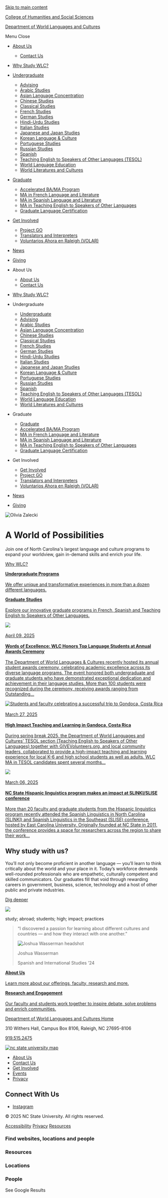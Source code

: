 [Skip to main content](#main-content)

[College of Humanities and Social Sciences](https://chass.ncsu.edu/)

[Department of World Languages and Cultures](https://wlc.chass.ncsu.edu)

Menu Close

- [About Us](https://wlc.chass.ncsu.edu/about/)
  
  - [Contact Us](https://wlc.chass.ncsu.edu/about/contact-us/)
- [Why Study WLC?](https://wlc.chass.ncsu.edu/why-wlc/)
- [Undergraduate](https://wlc.chass.ncsu.edu/undergraduate/)
  
  - [Advising](https://wlc.chass.ncsu.edu/undergraduate/advising/)
  - [Arabic Studies](https://wlc.chass.ncsu.edu/undergraduate/arabic/)
  - [Asian Language Concentration](https://wlc.chass.ncsu.edu/undergraduate/asian-language-concentration/)
  - [Chinese Studies](https://wlc.chass.ncsu.edu/undergraduate/chinese/)
  - [Classical Studies](https://wlc.chass.ncsu.edu/undergraduate/classics/)
  - [French Studies](https://wlc.chass.ncsu.edu/undergraduate/french/)
  - [German Studies](https://wlc.chass.ncsu.edu/undergraduate/german/)
  - [Hindi-Urdu Studies](https://wlc.chass.ncsu.edu/undergraduate/hindi-urdu/)
  - [Italian Studies](https://wlc.chass.ncsu.edu/undergraduate/italian/)
  - [Japanese and Japan Studies](https://wlc.chass.ncsu.edu/undergraduate/japanese/)
  - [Korean Language &amp; Culture](https://wlc.chass.ncsu.edu/korean-language-culture/)
  - [Portuguese Studies](https://wlc.chass.ncsu.edu/undergraduate/portuguese/)
  - [Russian Studies](https://wlc.chass.ncsu.edu/undergraduate/russian/)
  - [Spanish](https://wlc.chass.ncsu.edu/undergraduate/spanish/)
  - [Teaching English to Speakers of Other Languages (TESOL)](https://wlc.chass.ncsu.edu/undergraduate/tesol/)
  - [World Language Education](https://wlc.chass.ncsu.edu/undergraduate/foreign-language-education/)
  - [World Literatures and Cultures](https://wlc.chass.ncsu.edu/undergraduate/world-literatures-and-cultures/)
- [Graduate](https://wlc.chass.ncsu.edu/graduate/)
  
  - [Accelerated BA/MA Program](https://wlc.chass.ncsu.edu/graduate/accelerated-ba-ma/)
  - [MA in French Language and Literature](https://wlc.chass.ncsu.edu/graduate/french/)
  - [MA in Spanish Language and Literature](https://wlc.chass.ncsu.edu/graduate/spanish/)
  - [MA in Teaching English to Speakers of Other Languages](https://wlc.chass.ncsu.edu/graduate/tesol/)
  - [Graduate Language Certification](https://docs.google.com/document/d/19fRRt7qu1csXn4IZ90IGe2Bgs_Jpt7IbYUTjTxyjDdk/edit#heading=h.5wfa2n6h4zwa)
- [Get Involved](https://wlc.chass.ncsu.edu/get-involved/)
  
  - [Project GO](https://wlc.chass.ncsu.edu/?page_id=128)
  - [Translators and Interpreters](https://wlc.chass.ncsu.edu/?page_id=124)
  - [Voluntarios Ahora en Raleigh (VOLAR)](https://wlc.chass.ncsu.edu/get-involved/volar/)
- [News](https://wlc.chass.ncsu.edu/news/)
- [Giving](https://wlc.chass.ncsu.edu/giving/)

<!--THE END-->

- About Us
  
  - [About Us](https://wlc.chass.ncsu.edu/about/)
  - [Contact Us](https://wlc.chass.ncsu.edu/about/contact-us/)
- [Why Study WLC?](https://wlc.chass.ncsu.edu/why-wlc/)
- Undergraduate
  
  - [Undergraduate](https://wlc.chass.ncsu.edu/undergraduate/)
  - [Advising](https://wlc.chass.ncsu.edu/undergraduate/advising/)
  - [Arabic Studies](https://wlc.chass.ncsu.edu/undergraduate/arabic/)
  - [Asian Language Concentration](https://wlc.chass.ncsu.edu/undergraduate/asian-language-concentration/)
  - [Chinese Studies](https://wlc.chass.ncsu.edu/undergraduate/chinese/)
  - [Classical Studies](https://wlc.chass.ncsu.edu/undergraduate/classics/)
  - [French Studies](https://wlc.chass.ncsu.edu/undergraduate/french/)
  - [German Studies](https://wlc.chass.ncsu.edu/undergraduate/german/)
  - [Hindi-Urdu Studies](https://wlc.chass.ncsu.edu/undergraduate/hindi-urdu/)
  - [Italian Studies](https://wlc.chass.ncsu.edu/undergraduate/italian/)
  - [Japanese and Japan Studies](https://wlc.chass.ncsu.edu/undergraduate/japanese/)
  - [Korean Language &amp; Culture](https://wlc.chass.ncsu.edu/korean-language-culture/)
  - [Portuguese Studies](https://wlc.chass.ncsu.edu/undergraduate/portuguese/)
  - [Russian Studies](https://wlc.chass.ncsu.edu/undergraduate/russian/)
  - [Spanish](https://wlc.chass.ncsu.edu/undergraduate/spanish/)
  - [Teaching English to Speakers of Other Languages (TESOL)](https://wlc.chass.ncsu.edu/undergraduate/tesol/)
  - [World Language Education](https://wlc.chass.ncsu.edu/undergraduate/foreign-language-education/)
  - [World Literatures and Cultures](https://wlc.chass.ncsu.edu/undergraduate/world-literatures-and-cultures/)
- Graduate
  
  - [Graduate](https://wlc.chass.ncsu.edu/graduate/)
  - [Accelerated BA/MA Program](https://wlc.chass.ncsu.edu/graduate/accelerated-ba-ma/)
  - [MA in French Language and Literature](https://wlc.chass.ncsu.edu/graduate/french/)
  - [MA in Spanish Language and Literature](https://wlc.chass.ncsu.edu/graduate/spanish/)
  - [MA in Teaching English to Speakers of Other Languages](https://wlc.chass.ncsu.edu/graduate/tesol/)
  - [Graduate Language Certification](https://docs.google.com/document/d/19fRRt7qu1csXn4IZ90IGe2Bgs_Jpt7IbYUTjTxyjDdk/edit#heading=h.5wfa2n6h4zwa)
- Get Involved
  
  - [Get Involved](https://wlc.chass.ncsu.edu/get-involved/)
  - [Project GO](https://wlc.chass.ncsu.edu/?page_id=128)
  - [Translators and Interpreters](https://wlc.chass.ncsu.edu/?page_id=124)
  - [Voluntarios Ahora en Raleigh (VOLAR)](https://wlc.chass.ncsu.edu/get-involved/volar/)
- [News](https://wlc.chass.ncsu.edu/news/)
- [Giving](https://wlc.chass.ncsu.edu/giving/)

![Olivia Zalecki](https://wlc.chass.ncsu.edu/wp-content/uploads/sites/18/2023/11/OliviaZalecki-1500x844-1.jpg)

# A World of Possibilities

Join one of North Carolina's largest language and culture programs to expand your worldview, gain in-demand skills and enrich your life.

[Why WLC?](https://wlc.chass.ncsu.edu/about/why-wlc/)

[**Undergraduate Programs**  
\
We offer unique and transformative experiences in more than a dozen different languages.](https://wlc.chass.ncsu.edu/undergraduate/)

[**Graduate Studies**  
\
Explore our innovative graduate programs in French, Spanish and Teaching English to Speakers of Other Languages.](https://wlc.chass.ncsu.edu/graduate/)

[![](https://wlc.chass.ncsu.edu/wp-content/uploads/sites/18/2023/09/globe-and-book.png)  
\
April 09, 2025  
\
**Words of Excellence: WLC Honors Top Language Students at Annual Awards Ceremony**  
\
The Department of World Languages &amp; Cultures recently hosted its annual student awards ceremony, celebrating academic excellence across its diverse language programs. The event honored both undergraduate and graduate students who have demonstrated exceptional dedication and achievement in their language studies. More than 100 students were recognized during the ceremony, receiving awards ranging from Outstanding…](https://wlc.chass.ncsu.edu/news/2025/04/09/words-of-excellence-wlc-honors-top-language-students-at-annual-awards-ceremony/)

[![Students and faculty celebrating a successful trip to Gondoca, Costa Rica](https://wlc.chass.ncsu.edu/wp-content/uploads/sites/18/2025/03/Screenshot-2025-03-27-at-3.13.56%E2%80%AFPM.png)  
\
March 27, 2025  
\
**High Impact Teaching and Learning in Gandoca, Costa Rica**  
\
During spring break 2025, the Department of World Languages and Cultures’ TESOL section (Teaching English to Speakers of Other Languages) together with GIVEVolunteers.org, and local community leaders, collaborated to provide a high-impact teaching and learning experience for local K-6 and high school students as well as adults. WLC MA in TESOL candidates spent several months…](https://wlc.chass.ncsu.edu/news/2025/03/27/high-impact-teaching-and-learning-in-gandoca-costa-rica/)

[![](https://wlc.chass.ncsu.edu/wp-content/uploads/sites/18/2023/12/WLC-advising-1500x844-1.jpg)  
\
March 06, 2025  
\
**NC State Hispanic linguistics program makes an impact at SLINKI/SLISE conference**  
\
More than 20 faculty and graduate students from the Hispanic linguistics program recently attended the Spanish Linguistics in North Carolina (SLINKI) and Spanish Linguistics in the Southeast (SLISE) conference, hosted by East Carolina University. Originally founded at NC State in 2011, the conference provides a space for researchers across the region to share their work…](https://wlc.chass.ncsu.edu/news/2025/03/06/nc-state-hispanic-linguistics-program-makes-an-impact-at-slinki-slise-conference/)

## Why study with us?

You’ll not only become proficient in another language — you’ll learn to think critically about the world and your place in it. Today’s workforce demands well-rounded professionals who are empathetic, culturally competent and skilled communicators. Our graduates fill that void through rewarding careers in government, business, science, technology and a host of other public and private industries.

[Dig deeper](https://wlc.chass.ncsu.edu/undergraduate/career-paths/)

![](https://wlc.chass.ncsu.edu/wp-content/uploads/sites/18/2023/11/WLC-Student-HP-1500x844-2-1024x576.jpg)

study; abroad; students; high; impact; practices

> “I discovered a passion for learning about different cultures and countries — and how they interact with one another.”
> 
> ![Joshua Wasserman headshot](https://wlc.chass.ncsu.edu/wp-content/uploads/sites/18/2023/11/JoshuaWasserman-Square-150x150.jpg)
> 
> Joshua Wasserman
> 
> Spanish and International Studies ’24

[**About Us**  
\
Learn more about our offerings, faculty, research and more.](https://wlc.chass.ncsu.edu/about/)

[**Research and Engagement**  
\
Our faculty and students work together to inspire debate, solve problems and enrich communities.](https://wlc.chass.ncsu.edu/undergraduate/placement/)

[Department of World Languages and Cultures Home](https://chass.ncsu.edu/)

310 Withers Hall, Campus Box 8106, Raleigh, NC 27695-8106

[919.515.2475](tel:919.515.2475)

[![nc state university map](https://cdn.ncsu.edu/brand-assets/campus-map/campus-map-300x160.jpg)]()

- [About Us](https://wlc.chass.ncsu.edu/about/)
- [Contact Us](https://wlc.chass.ncsu.edu/about/contact-us/)
- [Get Involved](https://wlc.chass.ncsu.edu/get-involved/)
- [Events](https://calendar.ncsu.edu/group/department_of_foreign_languages_and_literatures)
- [Privacy](https://www.ncsu.edu/privacy)

## Connect With Us

- [Instagram](https://www.instagram.com/@ncstateworldlanguagescultures)

© 2025 NC State University. All rights reserved.

[Accessibility](https://accessibility.ncsu.edu/) [Privacy](https://www.ncsu.edu/privacy/) [Resources](https://www.ncsu.edu/resources/)

### Find websites, locations and people

### Resources

### Locations

### People

See Google Results
